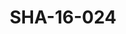 ---
pid: SHA-16-024
title: SHA-16-024
language: ar
collection: شرحبيل احمد
original_label: 
rights: شرحبيل احمد
location_of_original: شرحبيل احمد
photographer_or_studio: 
scanned_from: photograph 8.8 by 13.9
_date: 1957-1958
location: مصر، المنوفية، سرس الليان
description: شرحبيل احمد والمنعم نجار واخرون
additional_notes: 
permission_display: 'yes'
on_server: 'no'
on_website: 'no'
permalink: "/archive/ar/sha-16-024.html"
layout: photo-page
---